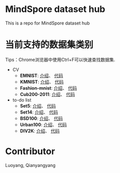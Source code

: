 # MindSpore dataset hub
This is a repo for MindSpore dataset hub

# 当前支持的数据集类别
Tips：Chrome浏览器中使用Ctrl+F可以快速查找数据集.

+ CV
    + **EMNIST**: [介绍](./cv/emnist.md)、 [代码](./cv/emnist.py)
    + **KMNIST**: [介绍](./cv/kmnist.md)、 [代码](./cv/kmnist.py)
    + **Fashion-mnist**: [介绍](./cv/fashion-mnist.md)、 [代码](./cv/fashion-mnist.py)
    + **Cub200-2011**: [介绍](./cv/cub200_2011.md)、 [代码](./cv/cub200_2011.py)
+ to-do list
    + **Set5**: [介绍](./cv/a.md)、 [代码](./cv/a.py)
    + **Set14**: [介绍](./cv/a.md)、 [代码](./cv/a.py)
    + **BSD100**: [介绍](./cv/a.md)、 [代码](./cv/a.py)
    + **Urban100**: [介绍](./cv/a.md)、 [代码](./cv/a.py)
    + **DIV2K**: [介绍](./cv/a.md)、 [代码](./cv/a.py)

# Contributor
Luoyang, Qianyangyang
